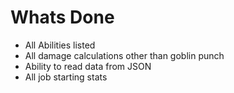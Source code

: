 ﻿# Whats Done
* All Abilities listed
* All damage calculations other than goblin punch
* Ability to read data from JSON
* All job starting stats